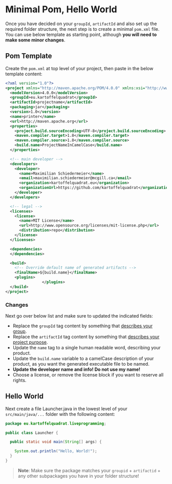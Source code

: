 # Minimal Pom, Hello World

Once you have decided on your ```groupId```, ```artifactId``` and also set up the required folder structure, the next step is to create a minimal ```pom.xml``` file.  
You can use below template as starting point, although **you will need to make some minor changes**.

## Pom Template

Create the ```pom.xml``` at top level of your project, then paste in the below template content:

```xml
<?xml version="1.0"?>
<project xmlns="http://maven.apache.org/POM/4.0.0" xmlns:xsi="http://www.w3.org/2001/XMLSchema-instance" xsi:schemaLocation="http://maven.apache.org/POM/4.0.0 http://maven.apache.org/maven-v4_0_0.xsd">
  <modelVersion>4.0.0</modelVersion>
  <groupId>eu.kartoffelquadrat</groupId>
  <artifactId>projectname</artifactId>
  <packaging>jar</packaging>
  <version>1.0</version>
  <name>printer</name>
  <url>http://maven.apache.org</url>
  <properties>
    <project.build.sourceEncoding>UTF-8</project.build.sourceEncoding>
    <maven.compiler.target>1.8</maven.compiler.target>
    <maven.compiler.source>1.8</maven.compiler.source>
    <build.name>ProjectNameInCamelCase</build.name>
  </properties>

  <!-- main developer -->
  <developers>
    <developer>
      <name>Maximilian Schiedermeier</name>
      <email>maximilian.schiedermeier@mcgill.ca</email>
      <organization>kartoffelquadrat.eu</organization>
      <organizationUrl>https://github.com/kartoffelquadrat</organizationUrl>
    </developer>
  </developers>

  <!-- legal -->
  <licenses>
    <license>
      <name>MIT License</name>
      <url>http://www.opensource.org/licenses/mit-license.php</url>
      <distribution>repo</distribution>
    </license>
  </licenses>

  <dependencies>
  </dependencies>

  <build>
    <!-- Override default name of generated artifacts -->
    <finalName>${build.name}</finalName>
    <plugins>
                </plugins>
  </build>
</project>
```

### Changes

Next go over below list and make sure to updated the indicated fields:

 * Replace the ```groupId``` tag content by something that [describes your group](layout/#groupid-artifactid-packages).
 * Replace the ```artifactId``` tag content by something that [describes your project purpose](layout/#groupid-artifactid-packages).
 * Update the ```name``` tag to a single human readable word, describing your product.
 * Update the ```build.name``` variable to a camelCase description of your product, as you want the generated executable file to be named.
 * **Update the developer name and info! Do not use my name!**
 * Choose a license, or remove the license block if you want to reserve all rights.

## Hello World

Next create a file Launcher.java in the lowest level of your ```src/main/java/...``` folder with the following content:  

```java
package eu.kartoffelquadrat.liveprogramming;

public class Launcher {

  public static void main(String[] args) {

    System.out.println("Hello, World!");
  }
}
```

 > **Note**: Make sure the package matches your ```groupid``` + ```artifactid``` + any other subpackages you have in your folder structure!
